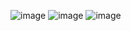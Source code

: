 
![image](https://github.com/spevenhe/Study/assets/42630862/2eaa2cf2-1d0f-49b2-9667-881bb6e1490c)
![image](https://github.com/spevenhe/Study/assets/42630862/08ebc621-eb21-4f5d-9682-265b24f8e03b)
![image](https://github.com/spevenhe/Study/assets/42630862/38daee17-9220-4fd9-8167-5253d423b728)
